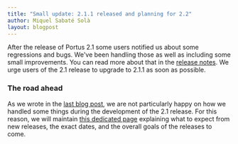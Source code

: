 ```yaml
---
title: "Small update: 2.1.1 released and planning for 2.2"
author: Miquel Sabaté Solà
layout: blogpost
---
```


After the release of Portus 2.1 some users notified us about some regressions
and bugs. We've been handling those as well as including some small
improvements. You can read more about that in the
[release notes](https://github.com/SUSE/Portus/releases/tag/2.1.1). We urge
users of the 2.1 release to upgrade to 2.1.1 as soon as possible.

### The road ahead

As we wrote in the [last blog post](/2016/09/30/portus-2.1.html), we are not
particularly happy on how we handled some things during the development of the
2.1 release. For this reason, we will maintain
[this dedicated page](/docs/release-schedule.html) explaining what to expect
from new releases, the exact dates, and the overall goals of the releases to
come.
